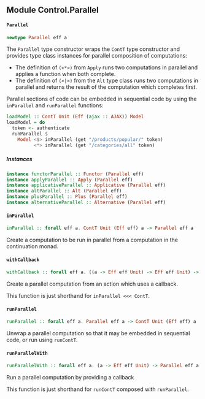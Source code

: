 ## Module Control.Parallel

#### `Parallel`

``` purescript
newtype Parallel eff a
```

The `Parallel` type constructor wraps the `ContT` type constructor
and provides type class instances for parallel composition of
computations:

- The definition of `(<*>)` from `Apply` runs two computations in parallel and applies
  a function when both complete.
- The definition of `(<|>)` from the `Alt` type class runs two computations in parallel
  and returns the result of the computation which completes first.

Parallel sections of code can be embedded in sequential code by using
the `inParallel` and `runParallel` functions:

```purescript
loadModel :: ContT Unit (Eff (ajax :: AJAX)) Model
loadModel = do
  token <- authenticate
  runParallel $
    Model <$> inParallel (get "/products/popular/" token)
          <*> inParallel (get "/categories/all" token)
```

##### Instances
``` purescript
instance functorParallel :: Functor (Parallel eff)
instance applyParallel :: Apply (Parallel eff)
instance applicativeParallel :: Applicative (Parallel eff)
instance altParallel :: Alt (Parallel eff)
instance plusParallel :: Plus (Parallel eff)
instance alternativeParallel :: Alternative (Parallel eff)
```

#### `inParallel`

``` purescript
inParallel :: forall eff a. ContT Unit (Eff eff) a -> Parallel eff a
```

Create a computation to be run in parallel from a computation in the
continuation monad.


#### `withCallback`

``` purescript
withCallback :: forall eff a. ((a -> Eff eff Unit) -> Eff eff Unit) -> Parallel eff a
```

Create a parallel computation from an action which uses a callback.

This function is just shorthand for `inParallel <<< ContT`.

#### `runParallel`

``` purescript
runParallel :: forall eff a. Parallel eff a -> ContT Unit (Eff eff) a
```

Unwrap a parallel computation so that it may be embedded in sequential code,
or run using `runContT`.

#### `runParallelWith`

``` purescript
runParallelWith :: forall eff a. (a -> Eff eff Unit) -> Parallel eff a -> Eff eff Unit
```

Run a parallel computation by providing a callback

This function is just shorthand for `runContT` composed with `runParallel`.


